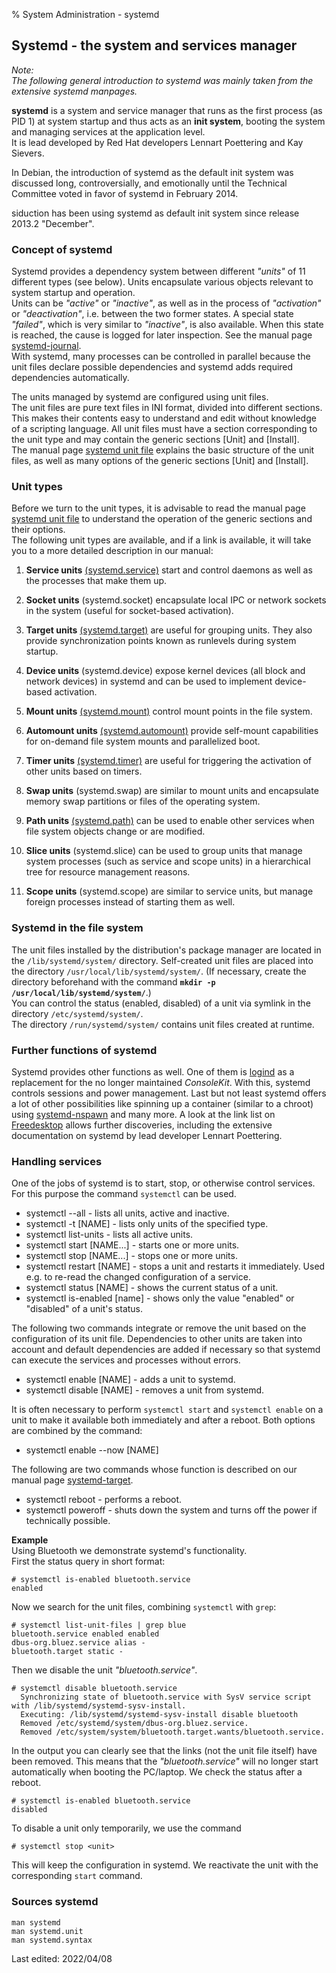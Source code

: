 % System Administration - systemd

## Systemd - the system and services manager

*Note:*  
*The following general introduction to systemd was mainly taken from the extensive systemd manpages.*

**systemd** is a system and service manager that runs as the first process (as PID 1) at system startup and thus acts as an **init system**, booting the system and managing services at the application level.  
It is lead developed by Red Hat developers Lennart Poettering and Kay Sievers.

In Debian, the introduction of systemd as the default init system was discussed long, controversially, and emotionally until the Technical Committee voted in favor of systemd in February 2014.  

siduction has been using systemd as default init system since release 2013.2 "December".

### Concept of systemd

Systemd provides a dependency system between different *"units"* of 11 different types (see below). Units encapsulate various objects relevant to system startup and operation.  
Units can be *"active"* or *"inactive"*, as well as in the process of *"activation"* or *"deactivation"*, i.e. between the two former states. A special state *"failed"*, which is very similar to *"inactive"*, is also available. When this state is reached, the cause is logged for later inspection. See the manual page [systemd-journal](0717-systemd-journald_en.md#system-journal).  
With systemd, many processes can be controlled in parallel because the unit files declare possible dependencies and systemd adds required dependencies automatically.

The units managed by systemd are configured using unit files.  
The unit files are pure text files in INI format, divided into different sections. This makes their contents easy to understand and edit without knowledge of a scripting language. All unit files must have a section corresponding to the unit type and may contain the generic sections [Unit] and [Install].  
The manual page [systemd unit file](0711-systemd-unit-datei_en.md#systemd-unit-file) explains the basic structure of the unit files, as well as many options of the generic sections [Unit] and [Install].

### Unit types

Before we turn to the unit types, it is advisable to read the manual page [systemd unit file](0711-systemd-unit-datei_en.md#systemd-unit-file) to understand the operation of the generic sections and their options.  
The following unit types are available, and if a link is available, it will take you to a more detailed description in our manual:

1. **Service units** [(systemd.service)](0712-systemd-service_en.md#systemd-service) start and control daemons as well as the processes that make them up. 

2. **Socket units** (systemd.socket) encapsulate local IPC or network sockets in the system (useful for socket-based activation).

3. **Target units** [(systemd.target)](0714-systemd-target_en.md#systemd-target---target-unit) are useful for grouping units. They also provide synchronization points known as runlevels during system startup.

4. **Device units** (systemd.device) expose kernel devices (all block and network devices) in systemd and can be used to implement device-based activation.

5. **Mount units** [(systemd.mount)](0713-systemd-mount_en.md#systemd-mount) control mount points in the file system.

6. **Automount units** [(systemd.automount)](0713-systemd-mount_en.md#systemd-mount) provide self-mount capabilities for on-demand file system mounts and parallelized boot.

7. **Timer units** [(systemd.timer)](0716-systemd-timer_en.md#systemd-timer) are useful for triggering the activation of other units based on timers.

8. **Swap units** (systemd.swap) are similar to mount units and encapsulate memory swap partitions or files of the operating system.

9. **Path units** [(systemd.path)](0715-systemd-path_en.md#systemd-path) can be used to enable other services when file system objects change or are modified.

10. **Slice units** (systemd.slice) can be used to group units that manage system processes (such as service and scope units) in a hierarchical tree for resource management reasons.

11. **Scope units** (systemd.scope) are similar to service units, but manage foreign processes instead of starting them as well.

### Systemd in the file system

The unit files installed by the distribution's package manager are located in the `/lib/systemd/system/` directory. Self-created unit files are placed into the directory `/usr/local/lib/systemd/system/`. (If necessary, create the directory beforehand with the command **`mkdir -p /usr/local/lib/systemd/system/`**.)  
You can control the status (enabled, disabled) of a unit via symlink in the directory `/etc/systemd/system/`.  
The directory `/run/systemd/system/` contains unit files created at runtime.

### Further functions of systemd

Systemd provides other functions as well. One of them is [logind](https://www.freedesktop.org/software/systemd/man/systemd-logind.service.html) as a replacement for the no longer maintained *ConsoleKit*. With this, systemd controls sessions and power management. Last but not least systemd offers a lot of other possibilities like spinning up a container (similar to a chroot) using [systemd-nspawn](http://0pointer.de/public/systemd-man/systemd-nspawn.html) and many more. A look at the link list on [Freedesktop](https://www.freedesktop.org/wiki/Software/systemd/) allows further discoveries, including the extensive documentation on systemd by lead developer Lennart Poettering.

### Handling services

One of the jobs of systemd is to start, stop, or otherwise control services. For this purpose the command `systemctl` can be used.

+ systemctl --all - lists all units, active and inactive.
+ systemctl -t [NAME] - lists only units of the specified type.
+ systemctl list-units - lists all active units.
+ systemctl start [NAME...] - starts one or more units.
+ systemctl stop [NAME...] - stops one or more units.
+ systemctl restart [NAME] - stops a unit and restarts it immediately. Used e.g. to re-read the changed configuration of a service.
+ systemctl status [NAME] - shows the current status of a unit.
+ systemctl is-enabled [name] - shows only the value "enabled" or "disabled" of a unit's status.

The following two commands integrate or remove the unit based on the configuration of its unit file. Dependencies to other units are taken into account and default dependencies are added if necessary so that systemd can execute the services and processes without errors.

+ systemctl enable [NAME] - adds a unit to systemd.
+ systemctl disable [NAME] - removes a unit from systemd.

It is often necessary to perform `systemctl start` and `systemctl enable` on a unit to make it available both immediately and after a reboot. Both options are combined by the command:

+ systemctl enable --now [NAME]

The following are two commands whose function is described on our manual page [systemd-target](0714-systemd-target_en.md#systemd-target---target-unit).

+ systemctl reboot - performs a reboot.
+ systemctl poweroff - shuts down the system and turns off the power if technically possible.

**Example**  
Using Bluetooth we demonstrate systemd's functionality.  
First the status query in short format:

~~~
# systemctl is-enabled bluetooth.service
enabled
~~~

Now we search for the unit files, combining `systemctl` with `grep`:

~~~
# systemctl list-unit-files | grep blue
bluetooth.service enabled enabled
dbus-org.bluez.service alias -
bluetooth.target static - 
~~~

Then we disable the unit *"bluetooth.service"*.

~~~
# systemctl disable bluetooth.service
  Synchronizing state of bluetooth.service with SysV service script with /lib/systemd/systemd-sysv-install.
  Executing: /lib/systemd/systemd-sysv-install disable bluetooth
  Removed /etc/systemd/system/dbus-org.bluez.service.
  Removed /etc/system/system/bluetooth.target.wants/bluetooth.service.
~~~

In the output you can clearly see that the links (not the unit file itself) have been removed. This means that the *"bluetooth.service"* will no longer start automatically when booting the PC/laptop. We check the status after a reboot.

~~~
# systemctl is-enabled bluetooth.service  
disabled
~~~

To disable a unit only temporarily, we use the command

~~~
# systemctl stop <unit>
~~~

This will keep the configuration in systemd. We reactivate the unit with the corresponding `start` command.

### Sources systemd

~~~
man systemd
man systemd.unit
man systemd.syntax
~~~

<div id="rev">Last edited: 2022/04/08</div>

